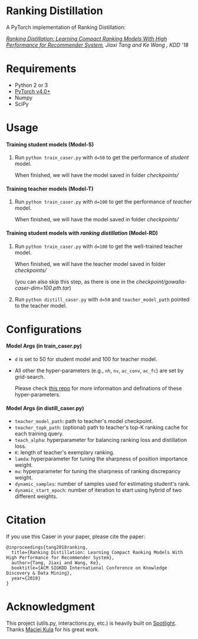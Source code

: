 # Ranking Distillation

A PyTorch implementation of Ranking Distillation:

*[Ranking Distillation: Learning Compact Ranking Models With High Performance for Recommender System](http://www.sfu.ca/~jiaxit/resources/kdd18ranking.pdf), Jiaxi Tang and Ke Wang , KDD '18*

# Requirements

- Python 2 or 3
- [PyTorch v4.0+](https://github.com/pytorch/pytorch)
- Numpy
- SciPy

# Usage

#### Training student models (Model-S)

1. Run <code>python train_caser.py</code> with <code>d=50</code> to get the performance of *student* model.

   When finished, we will have the model saved in folder *checkpoints/*

#### Training teacher models (Model-T)

1. Run <code>python train_caser.py</code> with <code>d=100</code> to get the performance of *teacher* model.

   When finished, we will have the model saved in folder *checkpoints/*

#### Training student models with *ranking distillation* (Model-RD)

1. Run <code>python train_caser.py</code> with <code>d=100</code> to get the well-trained teacher model.

   When finished, we will have the teacher model saved in folder *checkpoints/*

   (you can also skip this step, as there is one in the *checkpoint/gowalla-caser-dim=100.pth.tar*)

2. Run <code>python distill_caser.py</code> with <code>d=50</code> and <code>teacher_model_path</code> pointed to the teacher model.

# Configurations

#### Model Args (in train_caser.py)

- <code>d</code> is set to 50 for student model and 100 for teacher model.

- All other the hyper-parameters (e.g., <code>nh</code>, <code>nv</code>, <code>ac_conv</code>, <code>ac_fc</code>) are set by grid-search.

  Please check [this repo](https://github.com/graytowne/caser_pytorch) for more information and definations of these hyper-parameters.

#### Model Args (in distill_caser.py)

- <code>teacher_model_path</code>: path to teacher's model checkpoint.
- <code>teacher_topk_path</code>: (optional) path to teacher's top-K ranking cache for each training query.
- <code>teach_alpha</code>:  hyperparameter for balancing ranking loss and distillation loss.
- <code>K</code>: length of teacher's exemplary ranking.
- <code>lamda</code>: hyperparameter for tuning the sharpness of position importance weight.
- <code>mu</code>: hyperparameter for tuning the sharpness of ranking discrepancy weight.
- <code>dynamic_samples</code>: number of samples used for estimating student's rank.
- <code>dynamic_start_epoch</code>: number of iteration to start using hybrid of two different weights.

# Citation

If you use this Caser in your paper, please cite the paper:

```
@inproceedings{tang2018ranking,
  title={Ranking Distillation: Learning Compact Ranking Models With High Performance for Recommender System},
  author={Tang, Jiaxi and Wang, Ke},
  booktitle={ACM SIGKDD International Conference on Knowledge Discovery & Data Mining},
  year={2018}
}
```

# Acknowledgment

This project (utils.py, interactions.py, etc.) is heavily built on [Spotlight](https://github.com/maciejkula/spotlight). Thanks [Maciej Kula](https://github.com/maciejkula) for his great work.
